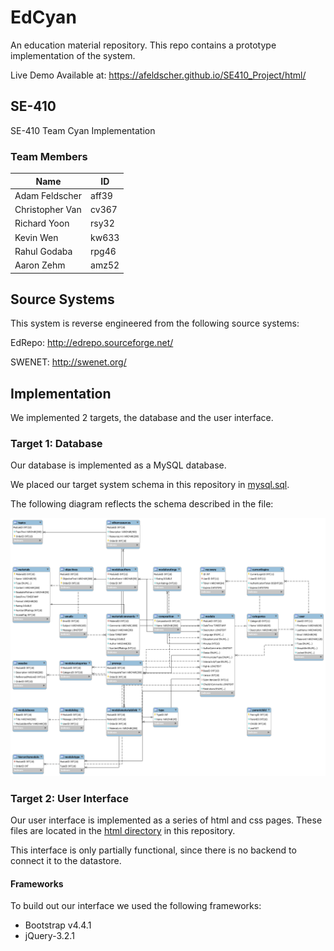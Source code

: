 # EdCyan
An education material repository. This repo contains a prototype implementation of the system. 

Live Demo Available at:
https://afeldscher.github.io/SE410_Project/html/

## SE-410
SE-410 Team Cyan Implementation

### Team Members
|     Name        |  ID   |
|-----------------|-------|
| Adam Feldscher  | aff39 |
| Christopher Van | cv367 |
| Richard Yoon    | rsy32 |
| Kevin Wen       | kw633 |
| Rahul Godaba    | rpg46 |
| Aaron Zehm      | amz52 |

## Source Systems

This system is reverse engineered from the following source systems:

EdRepo: http://edrepo.sourceforge.net/

SWENET: http://swenet.org/

## Implementation 
We implemented 2 targets, the database and the user interface. 

### Target 1: Database
Our database is implemented as a MySQL database. 

We placed our target system schema in this repository in [mysql.sql](mysql.sql). 

The following diagram reflects the schema described in the file:

![Database Schema](mysql.png)



### Target 2: User Interface
Our user interface is implemented as a series of html and css pages. These files are located in the [html directory](https://github.com/afeldscher/SE410_Project/tree/master/html) in this repository.  

This interface is only partially functional, since there is no backend to connect it to the datastore. 

#### Frameworks
To build out our interface we used the following frameworks:
* Bootstrap v4.4.1
* jQuery-3.2.1
